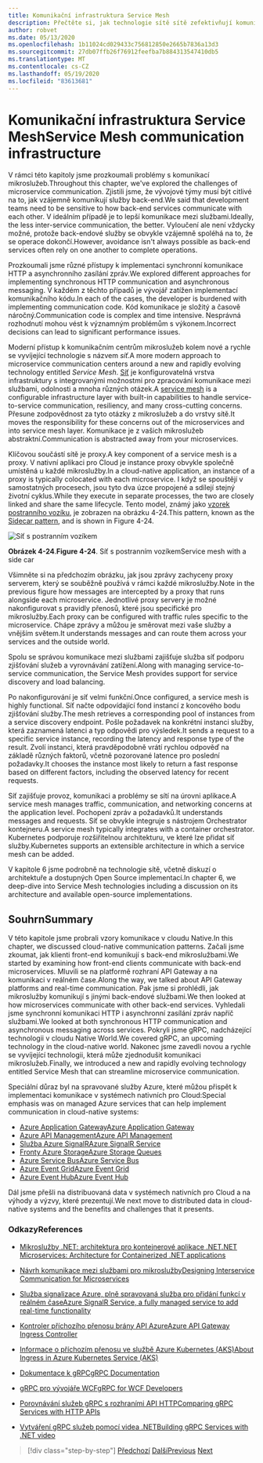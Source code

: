 ```yaml
---
title: Komunikační infrastruktura Service Mesh
description: Přečtěte si, jak technologie sítě sítě zefektivňují komunikaci mikroslužeb v cloudu.
author: robvet
ms.date: 05/13/2020
ms.openlocfilehash: 1b11024cd029433c756812850e2665b7836a13d3
ms.sourcegitcommit: 27db07ffb26f76912feefba7b884313547410db5
ms.translationtype: MT
ms.contentlocale: cs-CZ
ms.lasthandoff: 05/19/2020
ms.locfileid: "83613681"
---
```

# <a name="service-mesh-communication-infrastructure"></a><span data-ttu-id="63b62-103">Komunikační infrastruktura Service Mesh</span><span class="sxs-lookup"><span data-stu-id="63b62-103">Service Mesh communication infrastructure</span></span>

<span data-ttu-id="63b62-104">V rámci této kapitoly jsme prozkoumali problémy s komunikací mikroslužeb.</span><span class="sxs-lookup"><span data-stu-id="63b62-104">Throughout this chapter, we've explored the challenges of microservice communication.</span></span> <span data-ttu-id="63b62-105">Zjistili jsme, že vývojové týmy musí být citlivé na to, jak vzájemně komunikují služby back-end.</span><span class="sxs-lookup"><span data-stu-id="63b62-105">We said that development teams need to be sensitive to how back-end services communicate with each other.</span></span> <span data-ttu-id="63b62-106">V ideálním případě je to lepší komunikace mezi službami.</span><span class="sxs-lookup"><span data-stu-id="63b62-106">Ideally, the less inter-service communication, the better.</span></span> <span data-ttu-id="63b62-107">Vyloučení ale není vždycky možné, protože back-endové služby se obvykle vzájemně spoléhá na to, že se operace dokončí.</span><span class="sxs-lookup"><span data-stu-id="63b62-107">However, avoidance isn't always possible as back-end services often rely on one another to complete operations.</span></span>

<span data-ttu-id="63b62-108">Prozkoumali jsme různé přístupy k implementaci synchronní komunikace HTTP a asynchronního zasílání zpráv.</span><span class="sxs-lookup"><span data-stu-id="63b62-108">We explored different approaches for implementing synchronous HTTP communication and asynchronous messaging.</span></span> <span data-ttu-id="63b62-109">V každém z těchto případů je vývojář zatížen implementací komunikačního kódu.</span><span class="sxs-lookup"><span data-stu-id="63b62-109">In each of the cases, the developer is burdened with implementing communication code.</span></span> <span data-ttu-id="63b62-110">Kód komunikace je složitý a časově náročný.</span><span class="sxs-lookup"><span data-stu-id="63b62-110">Communication code is complex and time intensive.</span></span> <span data-ttu-id="63b62-111">Nesprávná rozhodnutí mohou vést k významným problémům s výkonem.</span><span class="sxs-lookup"><span data-stu-id="63b62-111">Incorrect decisions can lead to significant performance issues.</span></span>

<span data-ttu-id="63b62-112">Moderní přístup k komunikačním centrům mikroslužeb kolem nové a rychle se vyvíjející technologie s názvem *síť*.</span><span class="sxs-lookup"><span data-stu-id="63b62-112">A more modern approach to microservice communication centers around a new and rapidly evolving technology entitled *Service Mesh*.</span></span> <span data-ttu-id="63b62-113">[Síť](https://www.nginx.com/blog/what-is-a-service-mesh/) je konfigurovatelná vrstva infrastruktury s integrovanými možnostmi pro zpracování komunikace mezi službami, odolnosti a mnoha různých otázek.</span><span class="sxs-lookup"><span data-stu-id="63b62-113">A [service mesh](https://www.nginx.com/blog/what-is-a-service-mesh/) is a configurable infrastructure layer with built-in capabilities to handle service-to-service communication, resiliency, and many cross-cutting concerns.</span></span> <span data-ttu-id="63b62-114">Přesune zodpovědnost za tyto otázky z mikroslužeb a do vrstvy sítě.</span><span class="sxs-lookup"><span data-stu-id="63b62-114">It moves the responsibility for these concerns out of the microservices and into service mesh layer.</span></span> <span data-ttu-id="63b62-115">Komunikace je z vašich mikroslužeb abstraktní.</span><span class="sxs-lookup"><span data-stu-id="63b62-115">Communication is abstracted away from your microservices.</span></span>

<span data-ttu-id="63b62-116">Klíčovou součástí sítě je proxy.</span><span class="sxs-lookup"><span data-stu-id="63b62-116">A key component of a service mesh is a proxy.</span></span> <span data-ttu-id="63b62-117">V nativní aplikaci pro Cloud je instance proxy obvykle společně umístěná u každé mikroslužby.</span><span class="sxs-lookup"><span data-stu-id="63b62-117">In a cloud-native application, an instance of a proxy is typically colocated with each microservice.</span></span> <span data-ttu-id="63b62-118">I když se spouštějí v samostatných procesech, jsou tyto dva úzce propojené a sdílejí stejný životní cyklus.</span><span class="sxs-lookup"><span data-stu-id="63b62-118">While they execute in separate processes, the two are closely linked and share the same lifecycle.</span></span> <span data-ttu-id="63b62-119">Tento model, známý jako [vzorek postranního vozíku](https://docs.microsoft.com/azure/architecture/patterns/sidecar), je zobrazen na obrázku 4-24.</span><span class="sxs-lookup"><span data-stu-id="63b62-119">This pattern, known as the [Sidecar pattern](https://docs.microsoft.com/azure/architecture/patterns/sidecar), and is shown in Figure 4-24.</span></span>

![Síť s postranním vozíkem](./media/service-mesh-with-side-car.png)

<span data-ttu-id="63b62-121">**Obrázek 4-24**.</span><span class="sxs-lookup"><span data-stu-id="63b62-121">**Figure 4-24**.</span></span> <span data-ttu-id="63b62-122">Síť s postranním vozíkem</span><span class="sxs-lookup"><span data-stu-id="63b62-122">Service mesh with a side car</span></span>

<span data-ttu-id="63b62-123">Všimněte si na předchozím obrázku, jak jsou zprávy zachyceny proxy serverem, který se souběžně používá v rámci každé mikroslužby.</span><span class="sxs-lookup"><span data-stu-id="63b62-123">Note in the previous figure how messages are intercepted by a proxy that runs alongside each microservice.</span></span> <span data-ttu-id="63b62-124">Jednotlivé proxy servery je možné nakonfigurovat s pravidly přenosů, které jsou specifické pro mikroslužby.</span><span class="sxs-lookup"><span data-stu-id="63b62-124">Each proxy can be configured with traffic rules specific to the microservice.</span></span> <span data-ttu-id="63b62-125">Chápe zprávy a můžou je směrovat mezi vaše služby a vnějším světem.</span><span class="sxs-lookup"><span data-stu-id="63b62-125">It understands messages and can route them across your services and the outside world.</span></span>

<span data-ttu-id="63b62-126">Spolu se správou komunikace mezi službami zajišťuje služba síť podporu zjišťování služeb a vyrovnávání zatížení.</span><span class="sxs-lookup"><span data-stu-id="63b62-126">Along with managing service-to-service communication, the Service Mesh provides support for service discovery and load balancing.</span></span>

<span data-ttu-id="63b62-127">Po nakonfigurování je síť velmi funkční.</span><span class="sxs-lookup"><span data-stu-id="63b62-127">Once configured, a service mesh is highly functional.</span></span> <span data-ttu-id="63b62-128">Síť načte odpovídající fond instancí z koncového bodu zjišťování služby.</span><span class="sxs-lookup"><span data-stu-id="63b62-128">The mesh retrieves a corresponding pool of instances from a service discovery endpoint.</span></span> <span data-ttu-id="63b62-129">Pošle požadavek na konkrétní instanci služby, která zaznamená latenci a typ odpovědi pro výsledek.</span><span class="sxs-lookup"><span data-stu-id="63b62-129">It sends a request to a specific service instance, recording the latency and response type of the result.</span></span> <span data-ttu-id="63b62-130">Zvolí instanci, která pravděpodobně vrátí rychlou odpověď na základě různých faktorů, včetně pozorované latence pro poslední požadavky.</span><span class="sxs-lookup"><span data-stu-id="63b62-130">It chooses the instance most likely to return a fast response based on different factors, including the observed latency for recent requests.</span></span>

<span data-ttu-id="63b62-131">Síť zajišťuje provoz, komunikaci a problémy se sítí na úrovni aplikace.</span><span class="sxs-lookup"><span data-stu-id="63b62-131">A service mesh manages traffic, communication, and networking concerns at the application level.</span></span> <span data-ttu-id="63b62-132">Pochopení zpráv a požadavků.</span><span class="sxs-lookup"><span data-stu-id="63b62-132">It understands messages and requests.</span></span> <span data-ttu-id="63b62-133">Síť se obvykle integruje s nástrojem Orchestrator kontejneru.</span><span class="sxs-lookup"><span data-stu-id="63b62-133">A service mesh typically integrates with a container orchestrator.</span></span> <span data-ttu-id="63b62-134">Kubernetes podporuje rozšiřitelnou architekturu, ve které lze přidat síť služby.</span><span class="sxs-lookup"><span data-stu-id="63b62-134">Kubernetes supports an extensible architecture in which a service mesh can be added.</span></span>

<span data-ttu-id="63b62-135">V kapitole 6 jsme podrobně na technologie sítě, včetně diskuzí o architektuře a dostupných Open Source implementací.</span><span class="sxs-lookup"><span data-stu-id="63b62-135">In chapter 6, we deep-dive into Service Mesh technologies including a discussion on its architecture and available open-source implementations.</span></span>

## <a name="summary"></a><span data-ttu-id="63b62-136">Souhrn</span><span class="sxs-lookup"><span data-stu-id="63b62-136">Summary</span></span>

<span data-ttu-id="63b62-137">V této kapitole jsme probrali vzory komunikace v cloudu Native.</span><span class="sxs-lookup"><span data-stu-id="63b62-137">In this chapter, we discussed cloud-native communication patterns.</span></span> <span data-ttu-id="63b62-138">Začali jsme zkoumat, jak klienti front-end komunikují s back-end mikroslužbami.</span><span class="sxs-lookup"><span data-stu-id="63b62-138">We started by examining how front-end clients communicate with back-end microservices.</span></span> <span data-ttu-id="63b62-139">Mluvili se na platformě rozhraní API Gateway a na komunikaci v reálném čase.</span><span class="sxs-lookup"><span data-stu-id="63b62-139">Along the way, we talked about API Gateway platforms and real-time communication.</span></span> <span data-ttu-id="63b62-140">Pak jsme si prohlédli, jak mikroslužby komunikují s jinými back-endové službami.</span><span class="sxs-lookup"><span data-stu-id="63b62-140">We then looked at how microservices communicate with other back-end services.</span></span> <span data-ttu-id="63b62-141">Vyhledali jsme synchronní komunikaci HTTP i asynchronní zasílání zpráv napříč službami.</span><span class="sxs-lookup"><span data-stu-id="63b62-141">We looked at both synchronous HTTP communication and asynchronous messaging across services.</span></span> <span data-ttu-id="63b62-142">Pokryli jsme gRPC, nadcházející technologii v cloudu Native World.</span><span class="sxs-lookup"><span data-stu-id="63b62-142">We covered gRPC, an upcoming technology in the cloud-native world.</span></span> <span data-ttu-id="63b62-143">Nakonec jsme zavedli novou a rychle se vyvíjející technologii, která může zjednodušit komunikaci mikroslužeb.</span><span class="sxs-lookup"><span data-stu-id="63b62-143">Finally, we introduced a new and rapidly evolving technology entitled Service Mesh that can streamline microservice communication.</span></span>

<span data-ttu-id="63b62-144">Speciální důraz byl na spravované služby Azure, které můžou přispět k implementaci komunikace v systémech nativních pro Cloud:</span><span class="sxs-lookup"><span data-stu-id="63b62-144">Special emphasis was on managed Azure services that can help implement communication in cloud-native systems:</span></span>

- [<span data-ttu-id="63b62-145">Azure Application Gateway</span><span class="sxs-lookup"><span data-stu-id="63b62-145">Azure Application Gateway</span></span>](https://docs.microsoft.com/azure/application-gateway/overview)
- [<span data-ttu-id="63b62-146">Azure API Management</span><span class="sxs-lookup"><span data-stu-id="63b62-146">Azure API Management</span></span>](https://azure.microsoft.com/services/api-management/)
- [<span data-ttu-id="63b62-147">Služba Azure SignalR</span><span class="sxs-lookup"><span data-stu-id="63b62-147">Azure SignalR Service</span></span>](https://azure.microsoft.com/services/signalr-service/)
- [<span data-ttu-id="63b62-148">Fronty Azure Storage</span><span class="sxs-lookup"><span data-stu-id="63b62-148">Azure Storage Queues</span></span>](https://docs.microsoft.com/azure/storage/queues/storage-queues-introduction)
- [<span data-ttu-id="63b62-149">Azure Service Bus</span><span class="sxs-lookup"><span data-stu-id="63b62-149">Azure Service Bus</span></span>](https://docs.microsoft.com/azure/service-bus-messaging/service-bus-messaging-overview)
- [<span data-ttu-id="63b62-150">Azure Event Grid</span><span class="sxs-lookup"><span data-stu-id="63b62-150">Azure Event Grid</span></span>](https://docs.microsoft.com/azure/event-grid/overview)
- [<span data-ttu-id="63b62-151">Azure Event Hub</span><span class="sxs-lookup"><span data-stu-id="63b62-151">Azure Event Hub</span></span>](https://azure.microsoft.com/services/event-hubs/)

<span data-ttu-id="63b62-152">Dál jsme přešli na distribuovaná data v systémech nativních pro Cloud a na výhody a výzvy, které prezentují.</span><span class="sxs-lookup"><span data-stu-id="63b62-152">We next move to distributed data in cloud-native systems and the benefits and challenges that it presents.</span></span>

### <a name="references"></a><span data-ttu-id="63b62-153">Odkazy</span><span class="sxs-lookup"><span data-stu-id="63b62-153">References</span></span>

- [<span data-ttu-id="63b62-154">Mikroslužby .NET: architektura pro kontejnerové aplikace .NET</span><span class="sxs-lookup"><span data-stu-id="63b62-154">.NET Microservices: Architecture for Containerized .NET applications</span></span>](https://dotnet.microsoft.com/download/thank-you/microservices-architecture-ebook)

- [<span data-ttu-id="63b62-155">Návrh komunikace mezi službami pro mikroslužby</span><span class="sxs-lookup"><span data-stu-id="63b62-155">Designing Interservice Communication for Microservices</span></span>](https://docs.microsoft.com/azure/architecture/microservices/design/interservice-communication)

- [<span data-ttu-id="63b62-156">Služba signalizace Azure, plně spravovaná služba pro přidání funkcí v reálném čase</span><span class="sxs-lookup"><span data-stu-id="63b62-156">Azure SignalR Service, a fully managed service to add real-time functionality</span></span>](https://azure.microsoft.com/blog/azure-signalr-service-a-fully-managed-service-to-add-real-time-functionality/)

- [<span data-ttu-id="63b62-157">Kontroler příchozího přenosu brány API Azure</span><span class="sxs-lookup"><span data-stu-id="63b62-157">Azure API Gateway Ingress Controller</span></span>](https://azure.github.io/application-gateway-kubernetes-ingress/)

- [<span data-ttu-id="63b62-158">Informace o příchozím přenosu ve službě Azure Kubernetes (AKS)</span><span class="sxs-lookup"><span data-stu-id="63b62-158">About Ingress in Azure Kubernetes Service (AKS)</span></span>](https://vincentlauzon.com/2018/10/10/about-ingress-in-azure-kubernetes-service-aks/)

- [<span data-ttu-id="63b62-159">Dokumentace k gRPC</span><span class="sxs-lookup"><span data-stu-id="63b62-159">gRPC Documentation</span></span>](https://grpc.io/docs/guides/)

- [<span data-ttu-id="63b62-160">gRPC pro vývojáře WCF</span><span class="sxs-lookup"><span data-stu-id="63b62-160">gRPC for WCF Developers</span></span>](https://docs.microsoft.com/dotnet/architecture/grpc-for-wcf-developers/)

- [<span data-ttu-id="63b62-161">Porovnávání služeb gRPC s rozhraními API HTTP</span><span class="sxs-lookup"><span data-stu-id="63b62-161">Comparing gRPC Services with HTTP APIs</span></span>](https://docs.microsoft.com/aspnet/core/grpc/comparison?view=aspnetcore-3.0)

- [<span data-ttu-id="63b62-162">Vytváření gRPC služeb pomocí videa .NET</span><span class="sxs-lookup"><span data-stu-id="63b62-162">Building gRPC Services with .NET video</span></span>](https://channel9.msdn.com/Shows/The-Cloud-Native-Show/Building-Microservices-with-gRPC-and-NET)

>[!div class="step-by-step"]
><span data-ttu-id="63b62-163">[Předchozí](grpc.md) 
> [Další](distributed-data.md)</span><span class="sxs-lookup"><span data-stu-id="63b62-163">[Previous](grpc.md)
[Next](distributed-data.md)</span></span>
